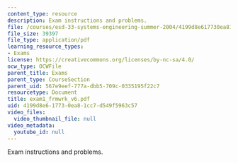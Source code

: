 ```yaml
---
content_type: resource
description: Exam instructions and problems.
file: /courses/esd-33-systems-engineering-summer-2004/4199d8e617730ea81cc7d549f5963c57_exam1_frmwrk_v6.pdf
file_size: 39397
file_type: application/pdf
learning_resource_types:
- Exams
license: https://creativecommons.org/licenses/by-nc-sa/4.0/
ocw_type: OCWFile
parent_title: Exams
parent_type: CourseSection
parent_uid: 567e9eef-777a-dbb5-709c-0335195f22c7
resourcetype: Document
title: exam1_frmwrk_v6.pdf
uid: 4199d8e6-1773-0ea8-1cc7-d549f5963c57
video_files:
  video_thumbnail_file: null
video_metadata:
  youtube_id: null
---
```

Exam instructions and problems.